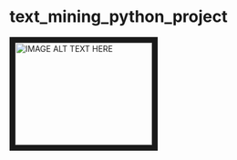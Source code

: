 # text_mining_python_project
<a href="http://www.youtube.com/watch?feature=player_embedded&v=b4VgZPN2r4k" target="_blank"><img src="http://img.youtube.com/vi/b4VgZPN2r4k/0.jpg" alt="IMAGE ALT TEXT HERE" width="240" height="180" border="10" /></a>
